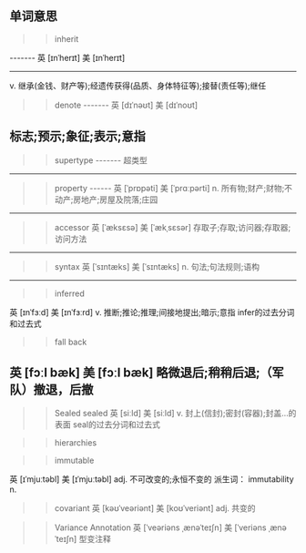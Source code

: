 ## 单词意思
 >> inherit

 ------- 英 [ɪnˈherɪt]   美 [ɪnˈherɪt]


 --------------------------------------------------

v.
继承(金钱、财产等);经遗传获得(品质、身体特征等);接替(责任等);继任

>> denote
------- 英 [dɪˈnəʊt]   美 [dɪˈnoʊt]

标志;预示;象征;表示;意指
-----------------------------------------------------------

  >> supertype
 ------- 超类型
----------------------------------------------------------
 >> property
 ------ 英 [ˈprɒpəti]   美 [ˈprɑːpərti]
 n.
 所有物;财产;财物;不动产;房地产;房屋及院落;庄园
-----------------------------------------------------------------

>>accessor
英 [ˈæksɛsə]   美 [ˈækˌsɛsər]
存取子;存取;访问器;存取器;访问方法
--------------------------------------------------------------------


>>syntax
  英 [ˈsɪntæks]   美 [ˈsɪntæks]
  n.
  句法;句法规则;语构
 -----------------------------------------------------------------------


 >>inferred

 英 [ɪnˈfɜːd]   美 [ɪnˈfɜːrd]
 v.
 推断;推论;推理;间接地提出;暗示;意指
 infer的过去分词和过去式


>> fall back

英 [fɔːl bæk]   美 [fɔːl bæk]
略微退后;稍稍后退;（军队）撤退，后撤
-------------------------------------------------------------------------


>> Sealed
sealed
英 [siːld]   美 [siːld]
v.
封上(信封);密封(容器);封盖…的表面
seal的过去分词和过去式

>> hierarchies



>>immutable

英 [ɪˈmjuːtəbl]   美 [ɪˈmjuːtəbl]
adj.
不可改变的;永恒不变的
派生词： immutability n.


>>covariant
英 [kəʊˈveəriənt]   美 [koʊˈveriənt]
adj.
共变的


>>Variance Annotation
  英 [ˈveəriəns ˌænəˈteɪʃn]   美 [ˈveriəns ˌænəˈteɪʃn]
  型变注释

